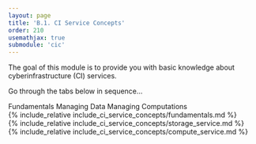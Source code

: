 ```yaml
---
layout: page
title: 'B.1. CI Service Concepts'
order: 210
usemathjax: true
submodule: 'cic'
---
```


The goal of this module is to provide you with basic knowledge about cyberinfrastructure 
(CI) services.

Go through the tabs below in sequence...

<div class="ui pointing secondary menu">
  <a class="item" data-tab="fundamentals">Fundamentals</a>
  <a class="item" data-tab="storage-service">Managing Data</a>
  <a class="item" data-tab="compute-service">Managing Computations</a>
</div>
 
<div markdown="1" class="ui tab segment active" data-tab="fundamentals" >
  {% include_relative include_ci_service_concepts/fundamentals.md %}
</div>

<div markdown="1" class="ui tab segment" data-tab="storage-service" >
  {% include_relative include_ci_service_concepts/storage_service.md %}
</div>

<div markdown="1" class="ui tab segment" data-tab="compute-service" >
  {% include_relative include_ci_service_concepts/compute_service.md %}
</div>
